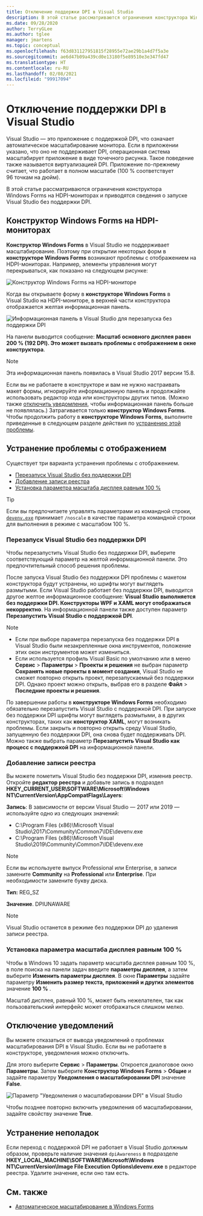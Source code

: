```yaml
---
title: Отключение поддержки DPI в Visual Studio
description: В этой статье рассматриваются ограничения конструктора Windows Forms на HDPI-мониторах и приводятся сведения о запуске Visual Studio без поддержки DPI.
ms.date: 09/28/2020
author: TerryGLee
ms.author: tglee
manager: jmartens
ms.topic: conceptual
ms.openlocfilehash: f63d831127951815f28955e72ae29b1a4d7f5a3e
ms.sourcegitcommit: ae6d47b09a439cd0e13180f5e89510e3e347fd47
ms.translationtype: HT
ms.contentlocale: ru-RU
ms.lasthandoff: 02/08/2021
ms.locfileid: "99917094"
---
```

# <a name="disable-dpi-awareness-in-visual-studio"></a>Отключение поддержки DPI в Visual Studio

Visual Studio — это приложение с поддержкой DPI, что означает автоматическое масштабирование монитора. Если в приложении указано, что оно не поддерживает DPI, операционная система масштабирует приложение в виде точечного рисунка. Такое поведение также называется виртуализацией DPI. Приложение по-прежнему считает, что работает в полном масштабе (100 % соответствует 96 точкам на дюйм).

В этой статье рассматриваются ограничения конструктора Windows Forms на HDPI-мониторах и приводятся сведения о запуске Visual Studio без поддержки DPI.

## <a name="windows-forms-designer-on-hdpi-monitors"></a>Конструктор Windows Forms на HDPI-мониторах

**Конструктор Windows Forms** в Visual Studio не поддерживает масштабирование. Поэтому при открытии некоторых форм в **конструкторе Windows Forms** возникают проблемы с отображением на HDPI-мониторах. Например, элементы управления могут перекрываться, как показано на следующем рисунке:

![Конструктор Windows Forms на HDPI-мониторе](./media/win-forms-designer-hdpi.png)

Когда вы открываете форму в **конструкторе Windows Forms** в Visual Studio на HDPI-мониторе, в верхней части конструктора отображается желтая информационная панель.

![Информационная панель в Visual Studio для перезапуска без поддержки DPI](./media/scaling-gold-bar.png)

На панели выводится сообщение: **Масштаб основного дисплея равен 200 % (192 DPI). Это может вызвать проблемы c отображением в окне конструктора**.

> [!NOTE]
> Эта информационная панель появилась в Visual Studio 2017 версии 15.8.

Если вы не работаете в конструкторе и вам не нужно настраивать макет формы, игнорируйте информационную панель и продолжайте использовать редактор кода или конструкторы других типов. (Можно также [отключить уведомления](#disable-notifications), чтобы информационная панель больше не появлялась.) Затрагивается только **конструктор Windows Forms**. Чтобы продолжить работу в **конструкторе Windows Forms**, выполните приведенные в следующем разделе действия по [устранению этой проблемы](#to-resolve-the-display-problem).

## <a name="to-resolve-the-display-problem"></a>Устранение проблемы с отображением

Существует три варианта устранения проблемы с отображением.

- [Перезапуск Visual Studio без поддержки DPI](#restart-visual-studio-as-a-dpi-unaware-process)
- [Добавление записи реестра](#add-a-registry-entry)
- [Установка параметра масштаба дисплея равным 100 %](#set-your-display-scaling-setting-to-100)

> [!TIP]
> Если вы предпочитаете управлять параметрами из командной строки, [`devenv.exe`](../ide/reference/devenv-command-line-switches.md) принимает `/noscale` в качестве параметра командной строки для выполнения в режиме с масштабом 100 %.

### <a name="restart-visual-studio-as-a-dpi-unaware-process"></a>Перезапуск Visual Studio без поддержки DPI

Чтобы перезапустить Visual Studio без поддержки DPI, выберите соответствующий параметр на желтой информационной панели. Это предпочтительный способ решения проблемы.

После запуска Visual Studio без поддержки DPI проблемы с макетом конструктора будут устранены, но шрифты могут выглядеть размытыми. Если Visual Studio работает без поддержки DPI, выводится другое желтое информационное сообщение: **Visual Studio выполняется без поддержки DPI. Конструкторы WPF и XAML могут отображаться некорректно**. На информационной панели также доступен параметр **Перезапустить Visual Studio с поддержкой DPI**.

> [!NOTE]
> - Если при выборе параметра перезапуска без поддержки DPI в Visual Studio были незакрепленные окна инструментов, положение этих окон инструментов может измениться.
> - Если используется профиль Visual Basic по умолчанию или в меню **Сервис** > **Параметры** > **Проекты и решения** не выбран параметр **Сохранять новые проекты в момент создания**, Visual Studio не сможет повторно открыть проект, перезапускаемый без поддержки DPI. Однако проект можно открыть, выбрав его в разделе **Файл** > **Последние проекты и решения**.

По завершении работы в **конструкторе Windows Forms** необходимо обязательно перезапустить Visual Studio с поддержкой DPI. При запуске без поддержки DPI шрифты могут выглядеть размытыми, а в других конструкторах, таких как **конструктор XAML**, могут возникать проблемы. Если закрыть и повторно открыть среду Visual Studio, запущенную без поддержки DPI, она снова будет поддерживать DPI. Можно также выбрать параметр **Перезапустить Visual Studio как процесс с поддержкой DPI** на информационной панели.

### <a name="add-a-registry-entry"></a>Добавление записи реестра

Вы можете пометить Visual Studio без поддержки DPI, изменив реестр. Откройте **редактор реестра** и добавьте запись в подраздел **HKEY_CURRENT_USER\SOFTWARE\Microsoft\Windows NT\CurrentVersion\AppCompatFlags\Layers**:

**Запись**: В зависимости от версии Visual Studio — 2017 или 2019 — используйте одно из следующих значений:

- C:\Program Files (x86)\Microsoft Visual Studio\2017\Community\Common7\IDE\devenv.exe
- C:\Program Files (x86)\Microsoft Visual Studio\2019\Community\Common7\IDE\devenv.exe

> [!NOTE]
> Если вы используете выпуск Professional или Enterprise, в записи замените **Community** на **Professional** или **Enterprise**. При необходимости замените букву диска.

**Тип:** REG_SZ

**Значение**. DPIUNAWARE

> [!NOTE]
> Visual Studio останется в режиме без поддержки DPI до удаления записи реестра.

### <a name="set-your-display-scaling-setting-to-100"></a>Установка параметра масштаба дисплея равным 100 %

Чтобы в Windows 10 задать параметр масштаба дисплея равным 100 %, в поле поиска на панели задач введите **параметры дисплея**, а затем выберите **Изменить параметры дисплея**. В окне **Параметры** задайте параметру **Изменить размер текста, приложений и других элементов** значение **100 %** .

Масштаб дисплея, равный 100 %, может быть нежелателен, так как пользовательский интерфейс может отображаться слишком мелко.

## <a name="disable-notifications"></a>Отключение уведомлений

Вы можете отказаться от вывода уведомлений о проблемах масштабирования DPI в Visual Studio. Если вы не работаете в конструкторе, уведомления можно отключить.

Для этого выберите **Сервис** > **Параметры**. Откроется диалоговое окно **Параметры**. Затем выберите **Конструктор Windows Forms** > **Общие** и задайте параметру **Уведомления о масштабировании DPI** значение **False**.

![Параметр "Уведомления о масштабировании DPI" в Visual Studio](./media/notifications-option.png)

Чтобы позднее повторно включить уведомления об масштабировании, задайте свойству значение **True**.

## <a name="troubleshoot"></a>Устранение неполадок

Если переход с поддержкой DPI не работает в Visual Studio должным образом, проверьте наличие значения `dpiAwareness` в подразделе **HKEY_LOCAL_MACHINE\SOFTWARE\Microsoft\Windows NT\CurrentVersion\Image File Execution Options\devenv.exe** в редакторе реестра. Удалите значение, если оно там есть.

## <a name="see-also"></a>См. также

- [Автоматическое масштабирование в Windows Forms](/dotnet/framework/winforms/automatic-scaling-in-windows-forms)
